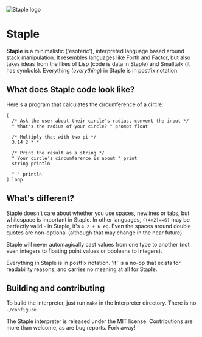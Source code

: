 ![Staple logo](http://cl.ly/G1u8)

Staple
============================================================================

**Staple** is a minimalistic ('esoteric'), interpreted language based around
stack manipulation. It resembles languages like Forth and Factor, but also
takes ideas from the likes of Lisp (code is data in Staple) and Smalltalk
(it has symbols). Everything (*everything*) in Staple is in postfix notation.

## What does Staple code look like?

Here's a program that calculates the circumference of a circle:

    [
      /* Ask the user about their circle's radius, convert the input */
      " What's the radius of your circle? " prompt float

      /* Multiply that with two pi */
      3.14 2 * *

      /* Print the result as a string */
      " Your circle's circumference is about " print
      string println

      " " println
    ] loop

## What's different?

Staple doesn't care about whether you use spaces, newlines or tabs, but
whitespace is important in Staple. In other languages, `((4+2)==6)` may be
perfectly valid - in Staple, it's `4 2 + 6 eq`. Even the spaces around
double quotes are non-optional (although that may change in the near
future).

Staple will never automagically cast values from one type to another (not
even integers to floating point values or booleans to integers).

Everything in Staple is in postfix notation. 'if' is a no-op that exists
for readability reasons, and carries no meaning at all for Staple.

## Building and contributing

To build the interpreter, just run `make` in the Interpreter directory.
There is no `./configure`.

The Staple interpreter is released under the MIT license. Contributions
are more than welcome, as are bug reports. Fork away!
